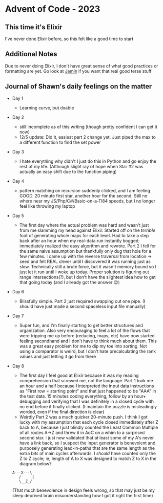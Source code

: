 # Advent of Code - 2023
## This time it's Elixir

I've never done Elixir before, so this felt like a good time to start

## Additional Notes

Due to never doing Elixir, I don't have great sense of what good practices or formatting are yet.  Go look at [Jamin](https://github.com/jaminthorns/advent-of-code-2023/tree/main) if you want that real good terse stuff

## Journal of Shawn's daily feelings on the matter

- Day 1 
    - Learning curve, but doable
- Day 2 
    - still incomplete as of this writing (though pretty confident I can get it now)
    - 12/5 update: Did it, easiest part 2 change yet. Just piped the max to a different function to find the set power
- Day 3 
    - I hate everything why didn't I just do this in Python and go enjoy the rest of my life.  (Although slight ray of hope when Star #2 was actually an easy shift due to the function piping)
- Day 4 
    - pattern matching on recursion suddenly clicked, and I am feeling GOOD. 20 minute first star, another hour for the second. Still no where near my JS/Php/C#/Basic-on-a-TI84 speeds, but I no longer feel like throwing my laptop
- Day 5 
    - The first day where the actual problem was hard and wasn't just from me slamming my head against Elixir.  Started off on the *terrible* foot of generating whole maps for each level. Had to take a step back after an hour when my real-data run instantly bogged; immediately realized the easy algorithm and rewrote.  Part 2 I fell for the same naive assumption but thankfully only dug that hole for a few minutes.  I came up with the reverse traversal from location -> seed and felt REAL clever until I discovered it was running just as slow.  Technically still a brute force, but it wasn't memory bound so I just let it run until I woke up today. Proper solution is figuring out range intersections(?), but I don't have the slightest idea how to get that going today (and I already got the answer :wink:)
- Day 6
    - Blissfully simple. Part 2 just required swapping out one pipe. (I should have just made a second spaceless input file manually)
- Day 7
    - Super fun, and I'm finally starting to get better structures and organization. Also very encouraging to feel a lot of the flows that were tripping me up before (reducing, maps, etc) have now started feeling secondhand and I don't have to think much about them.  This was a great easy problem for me to dip my toe into sorting.  Not using a comparator is weird, but I don't hate precalculating the rank values and just letting it go from there
- Day 8
    - The first day I feel good at Elixir because it was my reading comprehension that screwed me, not the language.  Part 1 took me an hour and a half because I interpreted the input data instructions as "First row = starting point" and that just happened to be "AAA" in the test data.  15 minutes coding everything, follow by an hour+ debugging and verifying that I was definitely in a closed cycle with no end before it finally clicked.  (I maintain the puzzle is misleadingly worded, even if the final direction is clear)  
    - Weirdly Part 2 was a much quicker 20-minute push.  I think I got lucky with my assumption that each cycle closed immediately after Z back to A, because I just blindly counted the Least Common Multiple of all routes A->Z and threw it in AoC on a whim to a surprised second star.  I just now validated that at least some of my A's never have a link back, so I suspect the input generator is benevolent and purposely generating lead-in-paths that are the same length as the extra bits of main cycles afterwards.  I _should_ have counted only the Z to Z cycle; ie, length of A to X was designed to match Z to X in the diagram below? 

    ```
    A---X---\
       /     |
       \__Z_/
    ```

    (That much benevolence in design feels wrong, so that may just be my sleep deprived brain misunderstanding how I got it right the first time)